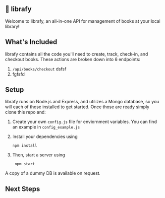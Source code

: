## 📖 librafy

Welcome to librafy, an all-in-one API for management of books at your local library!

## What's Included
librafy contains all the code you'll need to create, track, check-in, and checkout books.  These actions are broken down into 6 endpoints:

 1. `/api/books/checkout`
 dsfsf
 2.   fgfsfd

## Setup
librafy runs on Node.js and Express, and utilizes a Mongo database, so you will each of those installed to get started.  Once those are ready simply clone this repo and:
1) Create your own `config.js` file for enviornment variables.  You can find an example in `config_example.js`
1) Install your dependencies using

       npm install

2) Then, start a server using

        npm start
A copy of a dummy DB is available on request.

## Next Steps
